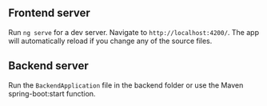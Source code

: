 ## Frontend server

Run `ng serve` for a dev server. Navigate to `http://localhost:4200/`. The app will automatically reload if you change any of the source files.

## Backend server

Run the `BackendApplication` file in the backend folder or use the Maven spring-boot:start function.
